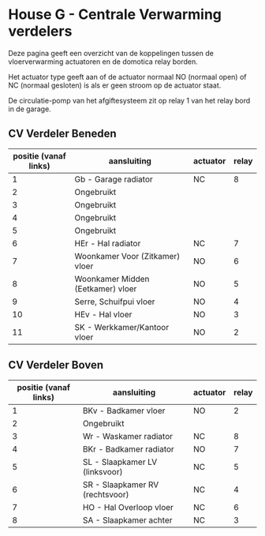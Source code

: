 # House G - Centrale Verwarming verdelers

Deze pagina geeft een overzicht van de koppelingen tussen de vloerverwarming actuatoren en de domotica relay borden.

Het actuator type geeft aan of de actuator normaal NO (normaal open) of NC (normaal gesloten) is als er geen stroom op de actuator staat.

De circulatie-pomp van het afgiftesysteem zit op relay 1 van het relay bord in de garage.


## CV Verdeler Beneden

| positie (vanaf links) | aansluiting                       | actuator | relay |
| ---                   | ---                               | ---      | ---   |
|                     1 | Gb - Garage radiator              | NC       |     8 |
|                     2 | Ongebruikt                        |          |       |
|                     3 | Ongebruikt                        |          |       |
|                     4 | Ongebruikt                        |          |       |
|                     5 | Ongebruikt                        |          |       |
|                     6 | HEr - Hal radiator                | NC       |     7 |
|                     7 | Woonkamer Voor (Zitkamer) vloer   | NO       |     6 |
|                     8 | Woonkamer Midden (Eetkamer) vloer | NO       |     5 |
|                     9 | Serre, Schuifpui vloer            | NO       |     4 |
|                    10 | HEv - Hal vloer                   | NO       |     3 |
|                    11 | SK - Werkkamer/Kantoor vloer      | NO       |     2 |

## CV Verdeler Boven
| positie (vanaf links) | aansluiting                     | actuator | relay |
| ---                   | ---                             | ---      | ---   |
|                     1 | BKv - Badkamer vloer            | NO       |     2 |
|                     2 | Ongebruikt                      |          |       |
|                     3 | Wr - Waskamer radiator          | NC       |     8 |
|                     4 | BKr - Badkamer radiator         | NO       |     7 |
|                     5 | SL - Slaapkamer LV (linksvoor)  | NC       |     5 |
|                     6 | SR - Slaapkamer RV (rechtsvoor) | NC       |     4 |
|                     7 | HO - Hal Overloop vloer         | NC       |     6 |
|                     8 | SA - Slaapkamer achter          | NC       |     3 |
